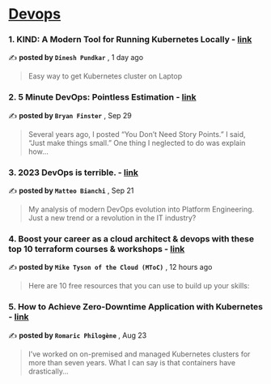 
<h1><a href=https://medium.com/tag/devops/recommended target="_blank" rel="noopener noreferrer">Devops</a></h1>
<h3>1. KIND: A Modern Tool for Running Kubernetes Locally - <a href=https://medium.com/@dinesh.pundkar/kind-a-modern-tool-for-running-kubernetes-locally-fe78ae134562?source=tag_recommended_feed---------0-84----------devops----------206b493c_a872_4fcc_92dc_a80c4761fe29------- target="_blank" rel="noopener noreferrer">link</a></h3>

✍️ **posted by `Dinesh Pundkar`** <date> , 1 day ago</date>

<blockquote>Easy way to get Kubernetes cluster on Laptop</blockquote>

<h3>2. 5 Minute DevOps: Pointless Estimation - <a href=https://medium.com/@bdfinst/5-minute-devops-pointless-estimation-182aa128edf9?source=tag_recommended_feed---------1-107----------devops----------206b493c_a872_4fcc_92dc_a80c4761fe29------- target="_blank" rel="noopener noreferrer">link</a></h3>

✍️ **posted by `Bryan Finster`** <date> , Sep 29</date>

<blockquote>Several years ago, I posted “You Don’t Need Story Points.” I said, “Just make things small.” One thing I neglected to do was explain how…</blockquote>

<h3>3. 2023 DevOps is terrible. - <a href=https://medium.com/@mbianchidev/2023-devops-is-terrible-ec88162c86d7?source=tag_recommended_feed---------2-85----------devops----------206b493c_a872_4fcc_92dc_a80c4761fe29------- target="_blank" rel="noopener noreferrer">link</a></h3>

✍️ **posted by `Matteo Bianchi`** <date> , Sep 21</date>

<blockquote>My analysis of modern DevOps evolution into Platform Engineering. Just a new trend or a revolution in the IT industry?</blockquote>

<h3>4. Boost your career as a cloud architect & devops with these top 10 terraform courses & workshops - <a href=https://medium.com/@mike_tyson_cloud/boost-your-career-as-a-cloud-architect-devops-with-these-top-10-terraform-courses-workshops-95489824aac2?source=tag_recommended_feed---------3-84----------devops----------206b493c_a872_4fcc_92dc_a80c4761fe29------- target="_blank" rel="noopener noreferrer">link</a></h3>

✍️ **posted by `Mike Tyson of the Cloud (MToC)`** <date> , 12 hours ago</date>

<blockquote>Here are 10 free resources that you can use to build up your skills:</blockquote>

<h3>5. How to Achieve Zero-Downtime Application with Kubernetes - <a href=https://medium.com/devops-dev/how-to-achieve-zero-downtime-application-with-kubernetes-ba52fdea9a9b?source=tag_recommended_feed---------4-107----------devops----------206b493c_a872_4fcc_92dc_a80c4761fe29------- target="_blank" rel="noopener noreferrer">link</a></h3>

✍️ **posted by `Romaric Philogène`** <date> , Aug 23</date>

<blockquote>I’ve worked on on-premised and managed Kubernetes clusters for more than seven years. What I can say is that containers have drastically…</blockquote>


